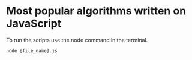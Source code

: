 # Most popular algorithms written on JavaScript

To run the scripts use the node command in the terminal.

```
node [file_name].js

```

